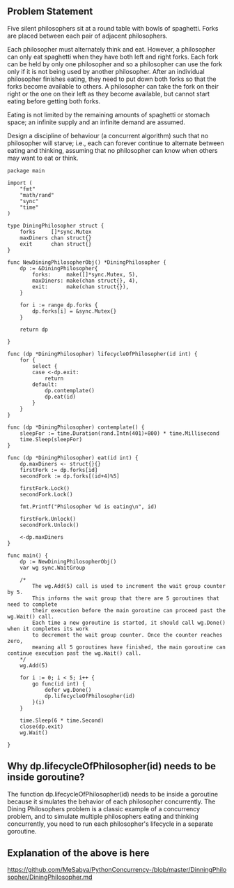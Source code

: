 ## Problem Statement
Five silent philosophers sit at a round table with bowls of spaghetti. Forks are placed between each pair of adjacent philosophers.

Each philosopher must alternately think and eat. However, a philosopher can only eat spaghetti when they have both left and right forks. Each fork can be held by only one philosopher and so a philosopher can use the fork only if it is not being used by another philosopher. After an individual philosopher finishes eating, they need to put down both forks so that the forks become available to others. A philosopher can take the fork on their right or the one on their left as they become available, but cannot start eating before getting both forks.

Eating is not limited by the remaining amounts of spaghetti or stomach space; an infinite supply and an infinite demand are assumed.

Design a discipline of behaviour (a concurrent algorithm) such that no philosopher will starve; i.e., each can forever continue to alternate between eating and thinking, assuming that no philosopher can know when others may want to eat or think.


```golang
package main

import (
	"fmt"
	"math/rand"
	"sync"
	"time"
)

type DiningPhilosopher struct {
	forks     []*sync.Mutex
	maxDiners chan struct{}
	exit      chan struct{}
}

func NewDiningPhilosopherObj() *DiningPhilosopher {
	dp := &DiningPhilosopher{
		forks:     make([]*sync.Mutex, 5),
		maxDiners: make(chan struct{}, 4),
		exit:      make(chan struct{}),
	}

	for i := range dp.forks {
		dp.forks[i] = &sync.Mutex{}
	}

	return dp

}

func (dp *DiningPhilosopher) lifecycleOfPhilosopher(id int) {
	for {
		select {
		case <-dp.exit:
			return
		default:
			dp.contemplate()
			dp.eat(id)
		}
	}
}

func (dp *DiningPhilosopher) contemplate() {
	sleepFor := time.Duration(rand.Intn(401)+800) * time.Millisecond
	time.Sleep(sleepFor)
}

func (dp *DiningPhilosopher) eat(id int) {
	dp.maxDiners <- struct{}{}
	firstFork := dp.forks[id]
	secondFork := dp.forks[(id+4)%5]

	firstFork.Lock()
	secondFork.Lock()

	fmt.Printf("Philosopher %d is eating\n", id)

	firstFork.Unlock()
	secondFork.Unlock()

	<-dp.maxDiners
}

func main() {
	dp := NewDiningPhilosopherObj()
	var wg sync.WaitGroup

	/*
		The wg.Add(5) call is used to increment the wait group counter by 5.
		This informs the wait group that there are 5 goroutines that need to complete
		their execution before the main goroutine can proceed past the wg.Wait() call.
		Each time a new goroutine is started, it should call wg.Done() when it completes its work
		to decrement the wait group counter. Once the counter reaches zero,
		meaning all 5 goroutines have finished, the main goroutine can continue execution past the wg.Wait() call.
	*/
	wg.Add(5)

	for i := 0; i < 5; i++ {
		go func(id int) {
			defer wg.Done()
			dp.lifecycleOfPhilosopher(id)
		}(i)
	}

	time.Sleep(6 * time.Second)
	close(dp.exit)
	wg.Wait()

}
```
## Why dp.lifecycleOfPhilosopher(id) needs to be inside goroutine?

The function dp.lifecycleOfPhilosopher(id) needs to be inside a goroutine because it simulates the behavior of each philosopher concurrently. 
The Dining Philosophers problem is a classic example of a concurrency problem, and to simulate multiple philosophers eating and thinking concurrently, you need to run each philosopher's
lifecycle in a separate goroutine.

## Explanation of the above is here
https://github.com/MeSabya/PythonConcurrency-/blob/master/DinningPhilosopher/DiningPhilosopher.md 
